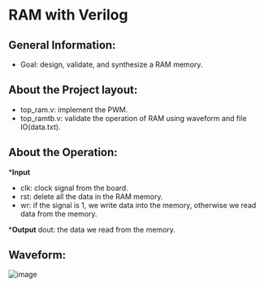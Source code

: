# RAM with Verilog

## General Information:
- Goal: design, validate, and synthesize a RAM memory.

## About the Project layout:
- top_ram.v: implement the PWM.
- top_ramtb.v: validate the operation of RAM using waveform and file IO(data.txt).

## About the Operation:
***Input**
- clk: clock signal from the board.
- rst: delete all the data in the RAM memory.
- wr: if the signal is 1, we write data into the memory, otherwise we read data from the memory.

***Output**
dout: the data we read from the memory.

 ## Waveform:
![image](https://github.com/vanphuc1208/RAM-with-Verilog/assets/116254695/2e0b061b-5c22-4c58-9e28-450b8bfe9a11)





